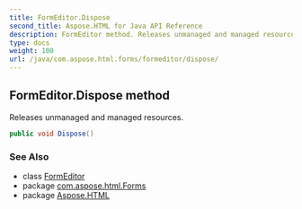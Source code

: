 ```yaml
---
title: FormEditor.Dispose
second_title: Aspose.HTML for Java API Reference
description: FormEditor method. Releases unmanaged and managed resources
type: docs
weight: 100
url: /java/com.aspose.html.forms/formeditor/dispose/
---
```

## FormEditor.Dispose method

Releases unmanaged and managed resources.

```java
public void Dispose()
```

### See Also

* class [FormEditor](../)
* package [com.aspose.html.Forms](../../formeditor/)
* package [Aspose.HTML](../../../)
